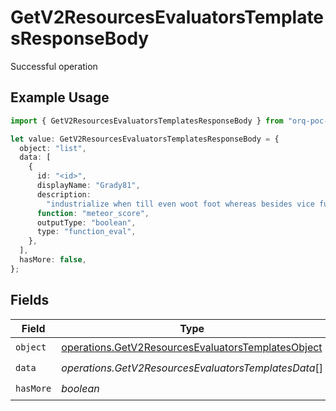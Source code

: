 # GetV2ResourcesEvaluatorsTemplatesResponseBody

Successful operation

## Example Usage

```typescript
import { GetV2ResourcesEvaluatorsTemplatesResponseBody } from "orq-poc-typescript-multi-env-version/models/operations";

let value: GetV2ResourcesEvaluatorsTemplatesResponseBody = {
  object: "list",
  data: [
    {
      id: "<id>",
      displayName: "Grady81",
      description:
        "industrialize when till even woot foot whereas besides vice fuel",
      function: "meteor_score",
      outputType: "boolean",
      type: "function_eval",
    },
  ],
  hasMore: false,
};
```

## Fields

| Field                                                                                                                    | Type                                                                                                                     | Required                                                                                                                 | Description                                                                                                              |
| ------------------------------------------------------------------------------------------------------------------------ | ------------------------------------------------------------------------------------------------------------------------ | ------------------------------------------------------------------------------------------------------------------------ | ------------------------------------------------------------------------------------------------------------------------ |
| `object`                                                                                                                 | [operations.GetV2ResourcesEvaluatorsTemplatesObject](../../models/operations/getv2resourcesevaluatorstemplatesobject.md) | :heavy_check_mark:                                                                                                       | N/A                                                                                                                      |
| `data`                                                                                                                   | *operations.GetV2ResourcesEvaluatorsTemplatesData*[]                                                                     | :heavy_check_mark:                                                                                                       | N/A                                                                                                                      |
| `hasMore`                                                                                                                | *boolean*                                                                                                                | :heavy_check_mark:                                                                                                       | N/A                                                                                                                      |